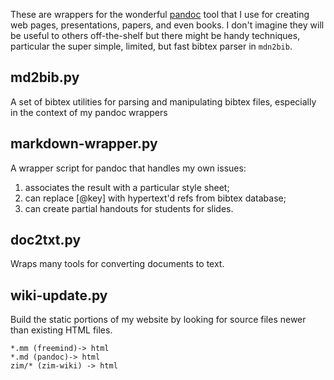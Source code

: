 
These are wrappers for the wonderful [pandoc](http://johnmacfarlane.net/pandoc/) tool that I use for creating web pages, presentations, papers, and even books. I don't imagine they will be useful to others off-the-shelf but there might be handy techniques, particular the super simple, limited, but fast bibtex parser in `mdn2bib`.

## md2bib.py

A set of bibtex utilities for parsing and manipulating bibtex files, especially in the context of my pandoc wrappers

## markdown-wrapper.py

A wrapper script for pandoc that handles my own issues:

1. associates the result with a particular style sheet;
2. can replace [@key] with hypertext'd refs from bibtex database;
3. can create partial handouts for students for slides.

## doc2txt.py

Wraps many tools for converting documents to text.

## wiki-update.py

Build the static portions of my website by looking for source files newer than existing HTML files.

    *.mm (freemind)-> html
    *.md (pandoc)-> html
    zim/* (zim-wiki) -> html
